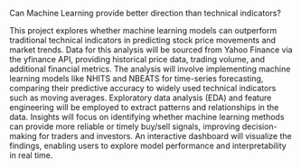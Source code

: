 Can Machine Learning provide better direction than technical indicators?

This project explores whether machine learning models can outperform traditional technical indicators in predicting stock price movements and market trends. Data for this analysis will be sourced from Yahoo Finance via the yfinance API, providing historical price data, trading volume, and additional financial metrics. The analysis will involve implementing machine learning models like NHITS and NBEATS for time-series forecasting, comparing their predictive accuracy to widely used technical indicators such as moving averages. Exploratory data analysis (EDA) and feature engineering will be employed to extract patterns and relationships in the data. Insights will focus on identifying whether machine learning methods can provide more reliable or timely buy/sell signals, improving decision-making for traders and investors. An interactive dashboard will visualize the findings, enabling users to explore model performance and interpretability in real time.